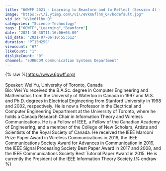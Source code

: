 ```yaml
---
title: "6GWFF 2021 - Learning to Beamform and to Reflect (Session 4) - Wei Yu"
image: "https:\/\/i.ytimg.com\/vi\/eVkm6flhm_Q\/hqdefault.jpg"
vid_id: "eVkm6flhm_Q"
categories: "Science-Technology"
tags: ["6GWFF","Learning","Beamform"]
date: "2021-10-30T11:16:06+03:00"
vid_date: "2021-07-06T10:55:51Z"
duration: "PT15M25S"
viewcount: "67"
likeCount: "1"
dislikeCount: "0"
channel: "EURECOM Communication Systems Department"
---
```

{% raw %}<a rel="nofollow" target="blank" href="https://www.6gwff.org/">https://www.6gwff.org/</a><br /><br />Speaker: Wei Yu, University of Toronto, Canada<br />Bio: Wei Yu received the B.A.Sc. degree in Computer Engineering and Mathematics from the University of Waterloo in Canada in 1997 and M.S. and Ph.D. degrees in Electrical Engineering from Stanford University in 1998 and 2002, respectively. He is now a Professor in the Electrical and Computer Engineering Department at the University of Toronto, where he holds a Canada Research Chair in Information Theory and Wireless Communications. He is a Fellow of IEEE, a Fellow of the Canadian Academy of Engineering, and a member of the College of New Scholars, Artists and Scientists of the Royal Society of Canada. He received the IEEE Marconi Prize Paper Award in Wireless Communications in 2019, the IEEE Communications Society Award for Advances in Communication in 2019, the IEEE Signal Processing Society Best Paper Award in 2017 and 2008, and the IEEE Communications Society Best Tutorial Paper Award in 2015. He is currently the President of the IEEE Information Theory Society.{% endraw %}
